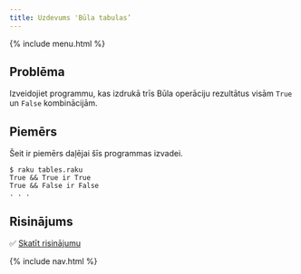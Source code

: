 ```yaml
---
title: Uzdevums 'Būla tabulas’
---
```


{% include menu.html %}

## Problēma

Izveidojiet programmu, kas izdrukā trīs Būla operāciju rezultātus visām `True` un `False` kombinācijām.

## Piemērs

Šeit ir piemērs daļējai šīs programmas izvadei.

```console
$ raku tables.raku
True && True ir True
True && False ir False
. . .
```

## Risinājums

✅ [Skatīt risinājumu](solution)

{% include nav.html %}